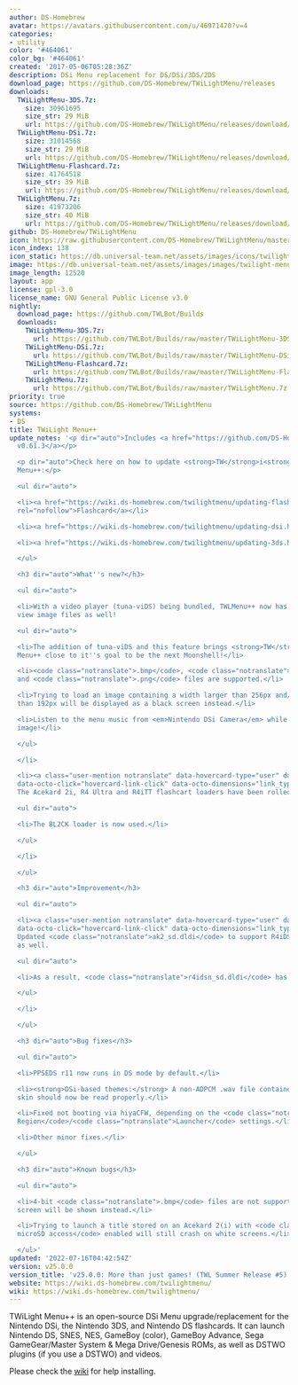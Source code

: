 ```yaml
---
author: DS-Homebrew
avatar: https://avatars.githubusercontent.com/u/46971470?v=4
categories:
- utility
color: '#464061'
color_bg: '#464061'
created: '2017-05-06T05:28:36Z'
description: DSi Menu replacement for DS/DSi/3DS/2DS
download_page: https://github.com/DS-Homebrew/TWiLightMenu/releases
downloads:
  TWiLightMenu-3DS.7z:
    size: 30961695
    size_str: 29 MiB
    url: https://github.com/DS-Homebrew/TWiLightMenu/releases/download/v25.0.0/TWiLightMenu-3DS.7z
  TWiLightMenu-DSi.7z:
    size: 31014568
    size_str: 29 MiB
    url: https://github.com/DS-Homebrew/TWiLightMenu/releases/download/v25.0.0/TWiLightMenu-DSi.7z
  TWiLightMenu-Flashcard.7z:
    size: 41764518
    size_str: 39 MiB
    url: https://github.com/DS-Homebrew/TWiLightMenu/releases/download/v25.0.0/TWiLightMenu-Flashcard.7z
  TWiLightMenu.7z:
    size: 41973206
    size_str: 40 MiB
    url: https://github.com/DS-Homebrew/TWiLightMenu/releases/download/v25.0.0/TWiLightMenu.7z
github: DS-Homebrew/TWiLightMenu
icon: https://raw.githubusercontent.com/DS-Homebrew/TWiLightMenu/master/booter/Twilight%2B%2B-animated%20icon-fix.gif
icon_index: 138
icon_static: https://db.universal-team.net/assets/images/icons/twilight-menu.png
image: https://db.universal-team.net/assets/images/images/twilight-menu.png
image_length: 12520
layout: app
license: gpl-3.0
license_name: GNU General Public License v3.0
nightly:
  download_page: https://github.com/TWLBot/Builds
  downloads:
    TWiLightMenu-3DS.7z:
      url: https://github.com/TWLBot/Builds/raw/master/TWiLightMenu-3DS.7z
    TWiLightMenu-DSi.7z:
      url: https://github.com/TWLBot/Builds/raw/master/TWiLightMenu-DSi.7z
    TWiLightMenu-Flashcard.7z:
      url: https://github.com/TWLBot/Builds/raw/master/TWiLightMenu-Flashcard.7z
    TWiLightMenu.7z:
      url: https://github.com/TWLBot/Builds/raw/master/TWiLightMenu.7z
priority: true
source: https://github.com/DS-Homebrew/TWiLightMenu
systems:
- DS
title: TWiLight Menu++
update_notes: '<p dir="auto">Includes <a href="https://github.com/DS-Homebrew/nds-bootstrap/releases/tag/v0.61.3">nds-bootstrap
  v0.61.3</a></p>

  <p dir="auto">Check here on how to update <strong>TW</strong>i<strong>L</strong>ight
  Menu++:</p>

  <ul dir="auto">

  <li><a href="https://wiki.ds-homebrew.com/twilightmenu/updating-flashcard.html"
  rel="nofollow">Flashcard</a></li>

  <li><a href="https://wiki.ds-homebrew.com/twilightmenu/updating-dsi.html" rel="nofollow">DSi</a></li>

  <li><a href="https://wiki.ds-homebrew.com/twilightmenu/updating-3ds.html" rel="nofollow">3DS</a></li>

  </ul>

  <h3 dir="auto">What''s new?</h3>

  <ul dir="auto">

  <li>With a video player (tuna-viDS) being bundled, TWLMenu++ now has a feature to
  view image files as well!

  <ul dir="auto">

  <li>The addition of tuna-viDS and this feature brings <strong>TW</strong>i<strong>L</strong>ight
  Menu++ close to it''s goal to be the next Moonshell!</li>

  <li><code class="notranslate">.bmp</code>, <code class="notranslate">.gif</code>,
  and <code class="notranslate">.png</code> files are supported.</li>

  <li>Trying to load an image containing a width larger than 256px and/or height larger
  than 192px will be displayed as a black screen instead.</li>

  <li>Listen to the menu music from <em>Nintendo DSi Camera</em> while viewing the
  image!</li>

  </ul>

  </li>

  <li><a class="user-mention notranslate" data-hovercard-type="user" data-hovercard-url="/users/lifehackerhansol/hovercard"
  data-octo-click="hovercard-link-click" data-octo-dimensions="link_type:self" href="https://github.com/lifehackerhansol">@lifehackerhansol</a>:
  The Acekard 2i, R4 Ultra and R4iTT flashcart loaders have been rolled into one!

  <ul dir="auto">

  <li>The BL2CK loader is now used.</li>

  </ul>

  </li>

  </ul>

  <h3 dir="auto">Improvement</h3>

  <ul dir="auto">

  <li><a class="user-mention notranslate" data-hovercard-type="user" data-hovercard-url="/users/lifehackerhansol/hovercard"
  data-octo-click="hovercard-link-click" data-octo-dimensions="link_type:self" href="https://github.com/lifehackerhansol">@lifehackerhansol</a>:
  Updated <code class="notranslate">ak2_sd.dldi</code> to support R4iDSN/R4 Ultra
  as well.

  <ul dir="auto">

  <li>As a result, <code class="notranslate">r4idsn_sd.dldi</code> has been deleted.</li>

  </ul>

  </li>

  </ul>

  <h3 dir="auto">Bug fixes</h3>

  <ul dir="auto">

  <li>PPSEDS r11 now runs in DS mode by default.</li>

  <li><strong>DSi-based themes:</strong> A non-ADPCM .wav file contained in a custom
  skin should now be read properly.</li>

  <li>Fixed not booting via hiyaCFW, depending on the <code class="notranslate">SysNAND
  Region</code>/<code class="notranslate">Launcher</code> settings.</li>

  <li>Other minor fixes.</li>

  </ul>

  <h3 dir="auto">Known bugs</h3>

  <ul dir="auto">

  <li>4-bit <code class="notranslate">.bmp</code> files are not supported. A black
  screen will be shown instead.</li>

  <li>Trying to launch a title stored on an Acekard 2(i) with <code class="notranslate">Slot-1
  microSD access</code> enabled will still crash on white screens.</li>

  </ul>'
updated: '2022-07-16T04:42:54Z'
version: v25.0.0
version_title: 'v25.0.0: More than just games! (TWL Summer Release #5)'
website: https://wiki.ds-homebrew.com/twilightmenu/
wiki: https://wiki.ds-homebrew.com/twilightmenu/
---
```

TWiLight Menu++ is an open-source DSi Menu upgrade/replacement for the Nintendo DSi, the Nintendo 3DS, and Nintendo DS flashcards. It can launch Nintendo DS, SNES, NES, GameBoy (color), GameBoy Advance, Sega GameGear/Master System & Mega Drive/Genesis ROMs, as well as DSTWO plugins (if you use a DSTWO) and videos.

Please check the [wiki](https://wiki.ds-homebrew.com/twilightmenu/) for help installing.